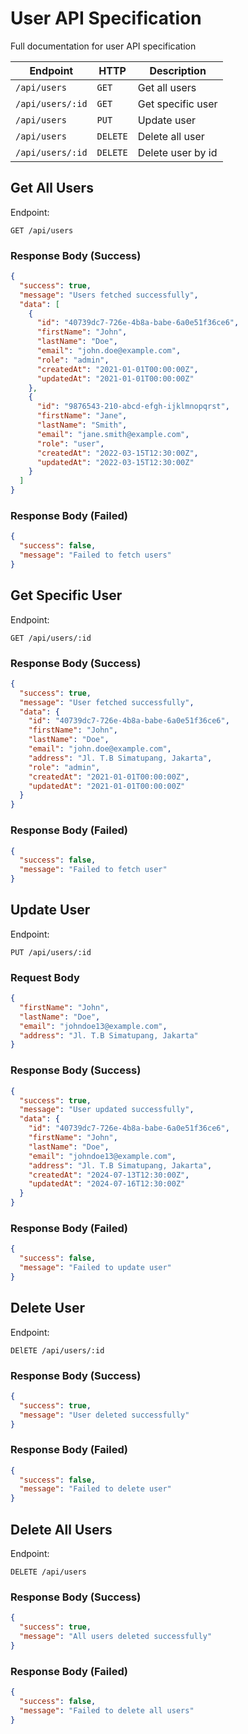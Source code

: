 # User API Specification

Full documentation for user API specification

| Endpoint         | HTTP     | Description       |
| ---------------- | -------- | ----------------- |
| `/api/users`     | `GET`    | Get all users     |
| `/api/users/:id` | `GET`    | Get specific user |
| `/api/users`     | `PUT`    | Update user       |
| `/api/users`     | `DELETE` | Delete all user   |
| `/api/users/:id` | `DELETE` | Delete user by id |

## Get All Users

Endpoint:

```http request
GET /api/users
```

### Response Body (Success)

```json
{
  "success": true,
  "message": "Users fetched successfully",
  "data": [
    {
      "id": "40739dc7-726e-4b8a-babe-6a0e51f36ce6",
      "firstName": "John",
      "lastName": "Doe",
      "email": "john.doe@example.com",
      "role": "admin",
      "createdAt": "2021-01-01T00:00:00Z",
      "updatedAt": "2021-01-01T00:00:00Z"
    },
    {
      "id": "9876543-210-abcd-efgh-ijklmnopqrst",
      "firstName": "Jane",
      "lastName": "Smith",
      "email": "jane.smith@example.com",
      "role": "user",
      "createdAt": "2022-03-15T12:30:00Z",
      "updatedAt": "2022-03-15T12:30:00Z"
    }
  ]
}
```

### Response Body (Failed)

```json
{
  "success": false,
  "message": "Failed to fetch users"
}
```

## Get Specific User

Endpoint:

```http request
GET /api/users/:id
```

### Response Body (Success)

```json
{
  "success": true,
  "message": "User fetched successfully",
  "data": {
    "id": "40739dc7-726e-4b8a-babe-6a0e51f36ce6",
    "firstName": "John",
    "lastName": "Doe",
    "email": "john.doe@example.com",
    "address": "Jl. T.B Simatupang, Jakarta",
    "role": "admin",
    "createdAt": "2021-01-01T00:00:00Z",
    "updatedAt": "2021-01-01T00:00:00Z"
  }
}
```

### Response Body (Failed)

```json
{
  "success": false,
  "message": "Failed to fetch user"
}
```

## Update User

Endpoint:

```http request
PUT /api/users/:id
```

### Request Body

```json
{
  "firstName": "John",
  "lastName": "Doe",
  "email": "johndoe13@example.com",
  "address": "Jl. T.B Simatupang, Jakarta"
}
```

### Response Body (Success)

```json
{
  "success": true,
  "message": "User updated successfully",
  "data": {
    "id": "40739dc7-726e-4b8a-babe-6a0e51f36ce6",
    "firstName": "John",
    "lastName": "Doe",
    "email": "johndoe13@example.com",
    "address": "Jl. T.B Simatupang, Jakarta",
    "createdAt": "2024-07-13T12:30:00Z",
    "updatedAt": "2024-07-16T12:30:00Z"
  }
}
```

### Response Body (Failed)

```json
{
  "success": false,
  "message": "Failed to update user"
}
```

## Delete User

Endpoint:

```http request
DElETE /api/users/:id
```

### Response Body (Success)

```json
{
  "success": true,
  "message": "User deleted successfully"
}
```

### Response Body (Failed)

```json
{
  "success": false,
  "message": "Failed to delete user"
}
```

## Delete All Users

Endpoint:

```http request
DELETE /api/users
```

### Response Body (Success)

```json
{
  "success": true,
  "message": "All users deleted successfully"
}
```

### Response Body (Failed)

```json
{
  "success": false,
  "message": "Failed to delete all users"
}
```
